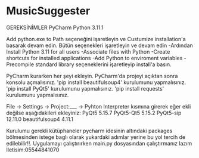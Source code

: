 # MusicSuggester

GEREKSİNİMLER PyCharm Python 3.11.1

Add python.exe to Path seçeneğini işaretleyin ve Custumize installation'a basarak devam edin. Bütün seçenekleri işaretleyin ve devam edin -Ardından Install Python 3.11 for all users -Associate files with Python -Create shortcuts for installed applications -Add Python to enviroment variables -Precompile standard library seçeneklerini işaretleyip install'a basın.

PyCharm kurarken her şeyi ekleyin. PyCharm'da projeyi açıktan sonra konsolu açmalısınız. 'pip install beautifulsoup4' kurulumunu yapmalısınız. 'pip install PyQt5' kurulumunu yapmalısınız. 'pip install requests' kurulumunu yapmalısınız.

File -> Settings -> Project:___ -> Pyhton Interpreter kısmına girerek eğer ekli değilse aşağıdakileri ekleyiniz: PyQt5 5.15.7 PyQt5-Qt5 5.15.2 PyQt5-sip 12.11.0 beautifulsoup4 4.11.1

Kurulumu gerekli kütüphaneler pycharm idesinin altındaki packages bölmesinden istege baglı olarak yukardaki adımlar yerine bu yol tercih de edilebilir!!. 
Uygulamayı çalıştırırken main.py dosyasından çalıştırmanız lazım
İletisim:05544841070
